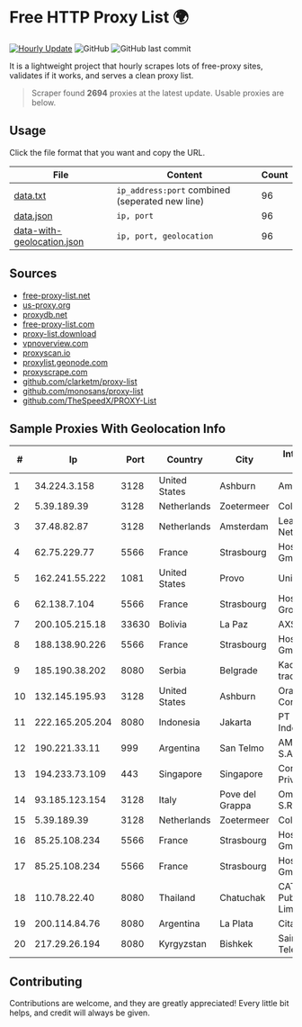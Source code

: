 
# Free HTTP Proxy List 🌍

[![Hourly Update](https://github.com/mertguvencli/http-proxy-list/actions/workflows/main.yml/badge.svg?branch=main)](https://github.com/mertguvencli/http-proxy-list/actions/workflows/main.yml)
![GitHub](https://img.shields.io/github/license/mertguvencli/http-proxy-list)
![GitHub last commit](https://img.shields.io/github/last-commit/mertguvencli/http-proxy-list)

It is a lightweight project that hourly scrapes lots of free-proxy sites, validates if it works, and serves a clean proxy list.


> Scraper found **2694** proxies at the latest update. Usable proxies are below.

## Usage

Click the file format that you want and copy the URL.


|File|Content|Count|
|----|-------|-----|
|[data.txt](https://raw.githubusercontent.com/mertguvencli/http-proxy-list/main/proxy-list/data.txt)|`ip_address:port` combined (seperated new line)|96|
|[data.json](https://raw.githubusercontent.com/mertguvencli/http-proxy-list/main/proxy-list/data.json)|`ip, port`|96|
|[data-with-geolocation.json](https://raw.githubusercontent.com/mertguvencli/http-proxy-list/main/proxy-list/data-with-geolocation.json)|`ip, port, geolocation`|96|

## Sources

* [free-proxy-list.net](https://free-proxy-list.net)
* [us-proxy.org](https://www.us-proxy.org)
* [proxydb.net](http://proxydb.net)
* [free-proxy-list.com](https://free-proxy-list.com/?page=&port=&type%5B%5D=http&type%5B%5D=https&up_time=0&search=Search)
* [proxy-list.download](https://www.proxy-list.download/HTTP)
* [vpnoverview.com](https://vpnoverview.com/privacy/anonymous-browsing/free-proxy-servers)
* [proxyscan.io](https://www.proxyscan.io)
* [proxylist.geonode.com](https://proxylist.geonode.com/api/proxy-list?limit=300&page=1&sort_by=lastChecked&sort_type=desc&protocols=http,https)
* [proxyscrape.com](https://api.proxyscrape.com/v2/?request=displayproxies&protocol=http&timeout=10000&country=all&ssl=all&anonymity=all)
* [github.com/clarketm/proxy-list](https://raw.githubusercontent.com/clarketm/proxy-list/master/proxy-list-raw.txt)
* [github.com/monosans/proxy-list](https://raw.githubusercontent.com/monosans/proxy-list/main/proxies/http.txt)
* [github.com/TheSpeedX/PROXY-List](https://raw.githubusercontent.com/TheSpeedX/PROXY-List/master/http.txt)


## Sample Proxies With Geolocation Info

|#|Ip|Port|Country|City|Internet Service Provider|
|-|--|----|-------|----|-------------------------|
|1|34.224.3.158|3128|United States|Ashburn|Amazon.com, Inc.|
|2|5.39.189.39|3128|Netherlands|Zoetermeer|ColoCenter b.v.|
|3|37.48.82.87|3128|Netherlands|Amsterdam|LeaseWeb Netherlands B.V.|
|4|62.75.229.77|5566|France|Strasbourg|Host Europe GmbH|
|5|162.241.55.222|1081|United States|Provo|Unified Layer|
|6|62.138.7.104|5566|France|Strasbourg|Host Europe Group|
|7|200.105.215.18|33630|Bolivia|La Paz|AXS Bolivia S. A.|
|8|188.138.90.226|5566|France|Strasbourg|Host Europe GmbH|
|9|185.190.38.202|8080|Serbia|Belgrade|Kadri Haxhiaj trading as "B.I."|
|10|132.145.195.93|3128|United States|Ashburn|Oracle Corporation|
|11|222.165.205.204|8080|Indonesia|Jakarta|PT NettoCyber Indonesia|
|12|190.221.33.11|999|Argentina|San Telmo|AMX Argentina S.A.|
|13|194.233.73.109|443|Singapore|Singapore|Contabo Asia Private Limited|
|14|93.185.123.154|3128|Italy|Pove del Grappa|Omegacom S.R.L.S.|
|15|5.39.189.39|3128|Netherlands|Zoetermeer|ColoCenter b.v.|
|16|85.25.108.234|5566|France|Strasbourg|Host Europe GmbH|
|17|85.25.108.234|5566|France|Strasbourg|Host Europe GmbH|
|18|110.78.22.40|8080|Thailand|Chatuchak|CAT Telecom Public Company Limited|
|19|200.114.84.76|8080|Argentina|La Plata|Citarella S.A.|
|20|217.29.26.194|8080|Kyrgyzstan|Bishkek|Saimanet Telecomunications|



## Contributing

Contributions are welcome, and they are greatly appreciated! Every
little bit helps, and credit will always be given.

